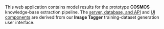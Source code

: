 This web application contains model results for the prototype **COSMOS**
knowledge-base extraction pipeline.
The [server, database, and
API](https://github.com/UW-COSMOS/cosmos-result-visualizer) and
[UI components](https://github.com/UW-COSMOS/cosmos-visualizer-frontend)
are derived from our **Image Tagger** training-dataset
generation user interface.

